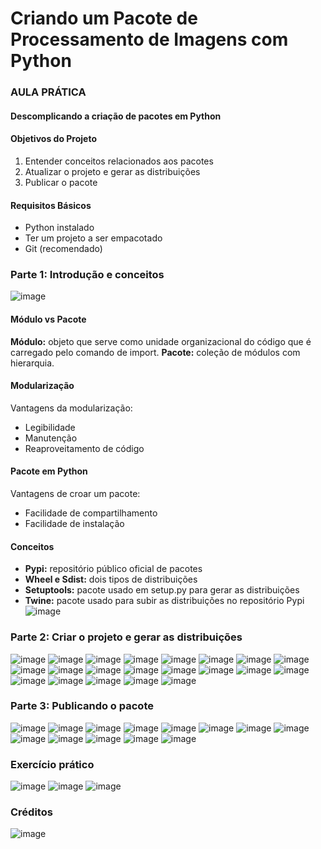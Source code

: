 # Criando um Pacote de Processamento de Imagens com Python

### AULA PRÁTICA
#### Descomplicando a criação de pacotes em Python
#### Objetivos do Projeto
1. Entender conceitos relacionados aos pacotes
2. Atualizar o projeto e gerar as distribuições
3. Publicar o pacote
#### Requisitos Básicos
- Python instalado
- Ter um projeto a ser empacotado
- Git (recomendado)

### Parte 1: Introdução e conceitos
![image](https://github.com/user-attachments/assets/abf6b997-708e-4f29-a598-6ec70cfbb72d)
#### Módulo vs Pacote
**Módulo:** objeto que serve como unidade organizacional do código que é carregado pelo comando de import.
**Pacote:** coleção de módulos com hierarquia.
#### Modularização
Vantagens da modularização:
- Legibilidade
- Manutenção
- Reaproveitamento de código
#### Pacote em Python
Vantagens de croar um pacote:
- Facilidade de compartilhamento
- Facilidade de instalação
#### Conceitos
- **Pypi:** repositório público oficial de pacotes
- **Wheel e Sdist:** dois tipos de distribuições
- **Setuptools:** pacote usado em setup.py para gerar as distribuições
- **Twine:** pacote usado para subir as distribuições no repositório Pypi
![image](https://github.com/user-attachments/assets/d5759150-b25d-4f78-af1f-d6f17cb5c793)

### Parte 2: Criar o projeto e gerar as distribuições
![image](https://github.com/user-attachments/assets/4551eb39-aeb8-4ef4-a69a-62525ceacb29)
![image](https://github.com/user-attachments/assets/b20b1954-d00e-46a8-a812-3cf126148e7f)
![image](https://github.com/user-attachments/assets/e1d1e687-2295-44d8-a838-762a904dfb7f)
![image](https://github.com/user-attachments/assets/4a515cfa-3a1a-4980-ab97-ee6182ed5ba2)
![image](https://github.com/user-attachments/assets/40f0b463-9b82-48cb-9db9-1279b676a9d2)
![image](https://github.com/user-attachments/assets/1c0edcef-7f07-4dcf-b9e8-6c8ce95287fe)
![image](https://github.com/user-attachments/assets/60f8abe7-5cb0-43d0-b58f-f2a64ee6557a)
![image](https://github.com/user-attachments/assets/77235747-00f2-4500-8067-c022cbf97bf9)
![image](https://github.com/user-attachments/assets/6100b9f1-6cd8-4472-a6a6-524088f563a8)
![image](https://github.com/user-attachments/assets/a237d80b-b468-41ba-b803-da04f35a7cb3)
![image](https://github.com/user-attachments/assets/efc7929e-2fec-4069-914d-ec75ae85bd8e)
![image](https://github.com/user-attachments/assets/197a247e-cbd5-4154-852a-ecfc72ea7e17)
![image](https://github.com/user-attachments/assets/c57523fa-c5b0-4661-8dba-fa9b62c39027)
![image](https://github.com/user-attachments/assets/c59b890a-f721-4470-9b5d-a25dd5b06649)
![image](https://github.com/user-attachments/assets/31cef200-8ac1-4bdc-b1d2-a179c149ac24)
![image](https://github.com/user-attachments/assets/806e938d-015f-42e2-9e05-c0f92c819d77)
![image](https://github.com/user-attachments/assets/b36a7d28-d527-44a3-95fb-78a925b65a77)
![image](https://github.com/user-attachments/assets/d2c75a7f-5884-4ee7-a013-fffc6e65c415)
![image](https://github.com/user-attachments/assets/3242fee3-d805-45d2-88c2-7401d987937c)
![image](https://github.com/user-attachments/assets/a633be1f-55ad-44f4-adae-5d0f479551cb)
![image](https://github.com/user-attachments/assets/3c788a21-6e51-43a3-b2c2-5b0baaa2c380)

### Parte 3: Publicando o pacote
![image](https://github.com/user-attachments/assets/8db02214-e295-4672-860d-c45b77d8c57c)
![image](https://github.com/user-attachments/assets/d3717510-7687-4632-be9f-2caad4d91e81)
![image](https://github.com/user-attachments/assets/e6d03e67-258c-4491-91fa-19b8df07acb1)
![image](https://github.com/user-attachments/assets/7f054fd4-797b-458c-aaa8-e3de830e4a2c)
![image](https://github.com/user-attachments/assets/310a3fe7-8df2-411d-b010-fb5d02afc21c)
![image](https://github.com/user-attachments/assets/13cf95ee-e842-4490-88fb-be399449c458)
![image](https://github.com/user-attachments/assets/8be2b027-2a04-4017-8546-c30a61b6cb6b)
![image](https://github.com/user-attachments/assets/f29b75ea-bac2-42c7-9bbc-b1d8468a7b1e)
![image](https://github.com/user-attachments/assets/613222dc-e209-418b-913a-e2760c33978d)
![image](https://github.com/user-attachments/assets/d9c09991-a002-4e38-9aa4-a35419b9fe00)
![image](https://github.com/user-attachments/assets/beca0bbc-b0da-4c8d-a30b-6dabd1572d54)
![image](https://github.com/user-attachments/assets/5cee2127-850c-4185-a4bc-f1cccee64768)
![image](https://github.com/user-attachments/assets/f55b9576-72a1-4fe2-8e51-c85bbd1f740b)

### Exercício prático
![image](https://github.com/user-attachments/assets/e8c6d888-c04c-4c91-b7f6-69f7828d101e)
![image](https://github.com/user-attachments/assets/3b80b3c9-b662-4912-8eac-74155a9924e8)
![image](https://github.com/user-attachments/assets/87102af7-b48e-4a70-b8e5-8a0100ab91ee)

### Créditos
![image](https://github.com/user-attachments/assets/6ca6989f-ebcd-4285-bd2e-9372262bcde5)




